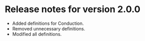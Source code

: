 # Release notes for version 2.0.0

- Added definitions for Conduction.
- Removed unnecessary definitions.
- Modified all definitions.
